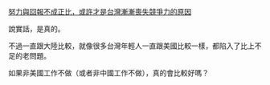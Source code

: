 [努力與回報不成正比，或許才是台灣漸漸喪失競爭力的原因](https://dotblogs.com.tw/jimmyyu/2017/02/23/233549)

說實話，是真的。

不過一直跟大陸比較，就像很多台灣年輕人一直跟美國比較一樣，都陷入了比上不足的老問題。

如果非美國工作不做（或者非中國工作不做），真的會比較好嗎？
